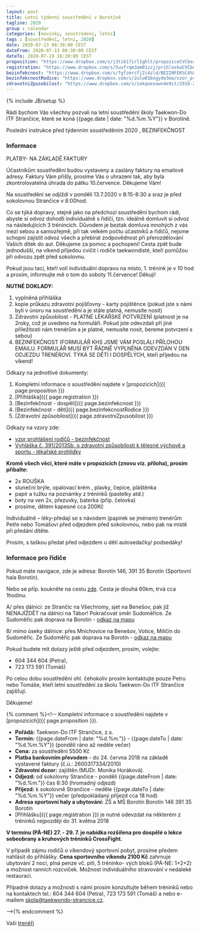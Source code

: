 ```yaml
---
layout: post
title: Letní týdenní soustředění v Borotíně
tagline: 2020
group : calendar
categories: [novinky, soustredeni, letni]
tags : [soustředění, letní, 2020]
date: 2020-07-13 08:30:00 CEST
dateFrom: 2020-07-13 08:30:00 CEST
dateTo: 2020-07-19 18:30:00 CEST
proposition: "https://www.dropbox.com/s/j3ti617irl1ghlt/propoziceCVCboroTyden2020.pdf?dl=0"
registration: "https://www.dropbox.com/s/5uvfrqm3am01zzj/prihlaskaCVCboroTyden2020.pdf?dl=0"
bezinfekcnost: "https://www.dropbox.com/s/fgfzmrcfj2i4zld/BEZINFEK%C4%8CNOST-2020_dosp%C4%9Bl%C3%AD.pdf?dl=0"
bezinfekcnostRodice: "https://www.dropbox.com/s/2ulo01bogyde3ma/vzor_prohl%C3%A1%C5%A1en%C3%AD_rodi%C4%8D%C5%AF_-_bezinfek%C4%8Dnost.doc?dl=0"
zdravotniZpusobilost: "https://www.dropbox.com/s/iokqoexown4e9it/2018-Zdravotn%C3%AD-zp%C5%AFsobilost.pdf?dl=0"
---
```

{% include JB/setup %}

Rádi bychom Vás všechny pozvali na letní soustředění školy Taekwon-Do ITF Strančice, které se koná {{page.date | date: "%d.%m.%Y"}} v Borotíně.

Poslední instrukce před týdenním soustředěním 2020 , BEZINFEKČNOST

### Informace

PLATBY- NA ZÁKLADĚ FAKTURY 

Účastníkům soustředění budou vystaveny a zaslány faktury na emailové adresy. Faktury Vám přišly, prosíme Vás o uhrazení tak, aby byla zkontrolovatelná úhrada do pátku 10.července. Děkujeme Vám!

Na soustředění se odjíždí v pondělí 13.7.2020 v 8:15-8:30 a sraz je před sokolovnou Strančice v 8:00hod.

Co se týká dopravy, stejně jako na předchozí soustředění bychom rádi, abyste si odvoz dohodli individuálně s řidiči, tzn. ideálně domluvit si odvoz na následujících 3 trénincích. Důvodem je beztak domluva mnohých z vás mezi sebou a samozřejmě, při tak velkém počtu účastníků a řidičů, nejsme schopni zajistit odvoz všech a přebírat zodpovědnost při přerozdělování Vašich dítek do aut. Děkujeme za pomoc a pochopení! Cesta zpět bude jednodušší, na víkend přijedou cvičit i rodiče taekwondisté, kteří pomůžou při odvozu zpět před sokolovnu.

Pokud jsou tací, kteří volí individuální dopravu na místo, 1. trénink je v 10 hod a prosím, informujte mě o tom do soboty 11.července! Děkuji!

**NUTNÉ DOKLADY:**

1. vyplněná přihláška
2. kopie průkazu zdravotní pojišťovny - karty pojištěnce (pokud jste s námi byli v únoru na soustředění a je stále platná, nemusíte nosit)
3. Zdravotní způsobilost - PLATNÉ LÉKAŘSKÉ POTVRZENÍ (platnost je na 2roky, což je uvedeno na formuláři. Pokud jste odevzdali při jiné příležitosti nám trenérům a je platné, nemusíte nosit, bereme potvrzení s sebou)
4. BEZINFEKČNOST (FORMULÁŘ KHS JSME VÁM POSLÁLI PŘÍLOHOU EMAILU. FORMULÁŘ MUSÍ BÝT ŘÁDNĚ VYPLNĚNA ODEVZDÁN V DEN ODJEZDU TRENÉROVI. TÝKÁ SE DĚTÍ I DOSPĚLÝCH, kteří přijedou na víkend!

Odkazy na jednotlivé dokumenty:
1. Kompletní informace o soustředění najdete v [propozicích]({{ page.proposition }})
2. [Přihláška]({{ page.registration }})
3. [Bezinfekčnost - dospělí]({{ page.bezinfekcnost }})
4. [Bezinfekčnost - děti]({{ page.bezinfekcnostRodice }})
5. [Zdravotní způsobilost]({{ page.zdravotniZpusobilost }})

Odkazy na vzory zde:

- [vzor prohlášení rodičů - bezinfekčnost](http://www.khsstc.cz/dokumenty/vzor-prohlaseni-rodicu---bezinfekcnost-3507_3507_84_1.html)
- [Vyhláška č. 391/2013Sb. o zdravotní způsobilosti k tělesné výchově a sportu - lékařské prohlídky](https://www.cuscz.cz/sluzby-servis/sport-a-pravni-praxe/vyhlaska-o-zdravotni-zpusobilosti-k-telesne-vychove-a-sportu.html)

**Kromě všech věcí, které máte v propozicích (znovu viz. příloha), prosím přibalte:**

- 2x ROUŠKA
- sluneční brýle, opalovací krém , plavky, čepice, pláštěnka
- papír a tužku na poznámky z tréninků (pastelky atd.)
- boty na ven 2x, přezuvky, baterka (příp. čelovka)
- prosíme, dětem kapesné cca 200Kč

Individuálně – léky-předají se s návodem (papírek se jménem) trenérům Petře nebo Tomášovi před odjezdem před sokolovnou, nebo pak na místě při předání dítěte.

Prosím, s taškou předat před odjezdem u dětí autosedačky/ podsedáky!

### Informace pro řidiče

Pokud máte navigace, zde je adresa:
Borotín 146, 391 35 Borotín (Sportovní hala Borotín). 

Nebo se příp. koukněte na cestu [zde](http://mapy.cz/s/iGJa). Cesta je dlouhá 60km, trvá cca 1hodinu.

A/ přes dálnici: ze Strančic na Všechromy, sjet na Benešov, pak již NENAJÍŽDĚT na dálnici na Tábor! Pokračovat směr Sudoměřice.
Ze Sudoměřic pak doprava na Borotín - [odkaz na mapu](https://mapy.cz/zakladni?planovani-trasy&x=14.6643320&y=49.7454753&z=9&rc=9hmxhxXHcW9hdKUxUgLn&rs=muni&rs=muni&ri=4208&ri=1037&mrp=%7B%22c%22%3A111%7D&rt=&rt=&xc=%5B%5D)

B/ mimo úseky dálnice: přes Mnichovice na Benešov, Votice, Miličín do Sudoměřic. Ze Sudoměřic pak doprava na Borotín - [odkaz na mapu](https://mapy.cz/zakladni?planovani-trasy&x=14.6660125&y=49.7458825&z=9&rc=9hnFCxX4DskeBcDh9hdtOxUfuo&rs=pubt&rs=muni&rs=firm&ri=15307730&ri=4181&ri=356434&mrp=%7B%22c%22%3A112%7D&xc=%5B%5D
)

Pokud budete mít dotazy ještě před odjezdem, prosím, volejte:

- 604 344 604 (Petra),
- 723 173 591 (Tomáš)

Po celou dobu soustředění ohl. čehokoliv prosím kontaktujte pouze Petru nebo Tomáše, kteří letní soustředění za školu Taekwon-Do ITF Strančice zajišťují.

Děkujeme!

{% comment %}<!--
Kompletní informace o soustředění najdete v [propozicích]({{ page.proposition }}).

- **Pořádá:** Taekwon-Do ITF Strančice, z.s.
- **Termín:** {{page.dateFrom | date: "%d.%m."}} - {{page.dateTo | date: "%d.%m.%Y"}} (pondělí ráno až neděle večer)
- **Cena:** za soustředění 5500 Kč
- **Platba bankovním převodem** - do 24. června 2018 na základě vystavené faktury (č.ú.: 2600317334/2010)
- **Zdravotní dozor:** zajištěn (MUDr. Monika Horáková).
- **Odjezd:** od sokolovny Strančice - pondělí {{page.dateFrom | date: "%d.%m."}} čas 8:30 (hromadný odjezd)
- **Příjezd:** k sokolovně Strančice - neděle {{page.dateTo | date: "%d.%m.%Y"}} večer (předpokládaný příjezd cca 18 hod)
- **Adresa sportovní haly a ubytování:**
    ZŠ a MŠ Borotín
    Borotín 146
    391 35 Borotín
- [Přihlášku]({{ page.registration }}) je nutné odevzdat na některém z tréninků nejpozději do 31. května 2018

**V termínu (PÁ-NE) 27. - 29. 7. je nabídka rozšířena pro dospělé o lekce sebeobrany a kruhových tréninků CrossFight.**

V případě zájmu rodičů o víkendový sportovní pobyt, prosíme předem nahlásit do přihlášky.
**Cena sportovního víkendu 2100 Kč** zahrnuje ubytování 2 noci, plná penze vč. pití, 5 tréninko-
vých bloků (PÁ-NE: 1+2+2) a možnost ranních rozcviček.
Možnost individuálního stravování v nedaleké restauraci.

Případné dotazy a možnosti s námi prosím konzultujte během tréninků nebo na kontaktech tel.: 604 344 604 (Petra), 723 173 591 (Tomáš) a nebo e-mailem <a href="mailto:skola@taekwondo-strancice.cz">skola@taekwondo-strancice.cz</a>.

-->{% endcomment %}

Vaši [trenéři](/treneri)
